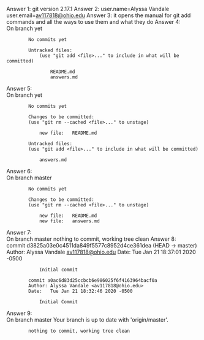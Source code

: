 Answer 1:   git version 2.17.1
Answer 2:   user.name=Alyssa Vandale
            user.email=av117818@ohio.edu
Answer 3:   it opens the manual for git add commands and all the ways to use them               and what they do
Answer 4:   
            On branch yet
            
            No commits yet

            Untracked files:
                (use "git add <file>..." to include in what will be committed)

                    README.md
                    answers.md
Answer 5:   
            On branch yet
            
            No commits yet

            Changes to be committed:
            (use "git rm --cached <file>..." to unstage)

                new file:   README.md

            Untracked files:
            (use "git add <file>..." to include in what will be committed)

                answers.md
Answer 6:   
            On branch master

            No commits yet

            Changes to be committed:
            (use "git rm --cached <file>..." to unstage)

                new file:   README.md
                new file:   answers.md
Answer 7:   
            On branch master
            nothing to commit, working tree clean
Answer 8:   
            commit d3825a03e0c4511da849f5577c8952d4ce361dea (HEAD -> master)
            Author: Alyssa Vandale <av117818@ohio.edu>
            Date:   Tue Jan 21 18:37:01 2020 -0500

                Initial commit

            commit a0ac6d83d25ccbcb6e986025f6f4163964bacf0a
            Author: Alyssa Vandale <av117818@ohio.edu>
            Date:   Tue Jan 21 18:32:46 2020 -0500

                Initial Commit
Answer 9:   
            On branch master
            Your branch is up to date with 'origin/master'.

            nothing to commit, working tree clean




